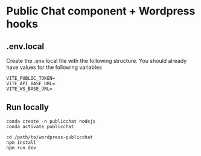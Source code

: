 # Public Chat component + Wordpress hooks

## .env.local

Create the .env.local file with the following structure. You should already have values for the following variables

```
VITE_PUBLIC_TOKEN=
VITE_API_BASE_URL=
VITE_WS_BASE_URL=
```


## Run locally

```shell
conda create -n publicchat nodejs
conda activate publicchat

cd /path/to/wordpress-publicchat
npm install
npm run dev
```
